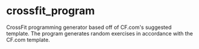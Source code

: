 # crossfit_program
CrossFit programming generator based off of CF.com's suggested template. The program generates random exercises in accordance with the CF.com template.
